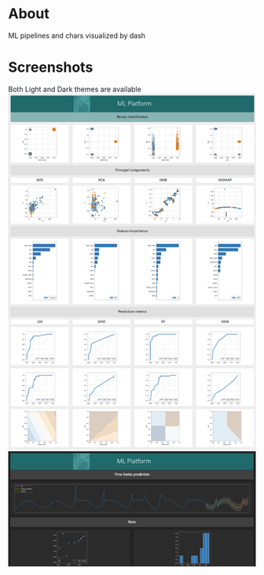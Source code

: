 # About
ML pipelines and chars visualized by dash 

# Screenshots
Both Light and Dark themes are available
![alt text](/assets/logo/screenshot_light.png)
![alt text](/assets/logo/screenshot_dark2.png)